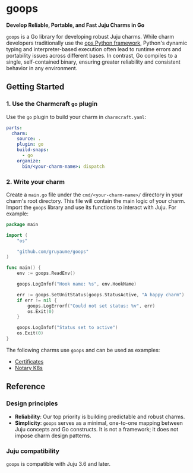 # goops

**Develop Reliable, Portable, and Fast Juju Charms in Go**

`goops` is a Go library for developing robust Juju charms. While charm developers traditionally use the [ops Python framework](https://github.com/canonical/operator), Python's dynamic typing and interpreter-based execution often lead to runtime errors and portability issues across different bases. In contrast, Go compiles to a single, self-contained binary, ensuring greater reliability and consistent behavior in any environment.

## Getting Started

### 1. Use the Charmcraft `go` plugin

Use the `go` plugin to build your charm in `charmcraft.yaml`:

```yaml
parts:
  charm:
    source: .
    plugin: go
    build-snaps:
      - go
    organize:
      bin/<your-charm-name>: dispatch
```

### 2. Write your charm

Create a `main.go` file under the `cmd/<your-charm-name>/` directory in your charm's root directory. This file will contain the main logic of your charm. Import the `goops` library and use its functions to interact with Juju. For example:

```go
package main

import (
	"os"

	"github.com/gruyaume/goops"
)

func main() {
	env := goops.ReadEnv()

	goops.LogInfof("Hook name: %s", env.HookName)

	err := goops.SetUnitStatus(goops.StatusActive, "A happy charm")
	if err != nil {
		goops.LogErrorf("Could not set status: %v", err)
		os.Exit(0)
	}

	goops.LogInfof("Status set to active")
	os.Exit(0)
}
```

The following charms use `goops` and can be used as examples:
- [Certificates](https://github.com/gruyaume/certificates-operator)
- [Notary K8s](https://github.com/gruyaume/notary-k8s-operator)

## Reference

### Design principles

- **Reliability**: Our top priority is building predictable and robust charms.
- **Simplicity**: `goops` serves as a minimal, one-to-one mapping between Juju concepts and Go constructs. It is not a framework; it does not impose charm design patterns.

### Juju compatibility

`goops` is compatible with Juju 3.6 and later.
